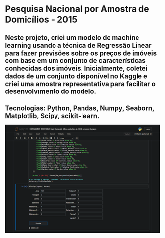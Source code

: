 # Pesquisa Nacional por Amostra de Domicílios - 2015

## Neste projeto, criei um modelo de machine learning usando a técnica de Regressão Linear para fazer previsões sobre os preços de imóveis com base em um conjunto de características conhecidas dos imóveis. Inicialmente, coletei dados de um conjunto disponível no Kaggle e criei uma amostra representativa para facilitar o desenvolvimento do modelo.
## Tecnologias: Python, Pandas, Numpy, Seaborn, Matplotlib, Scipy, scikit-learn.

[![](prints/print.png)](https://github.com/paulo-emilio/Projetos/blob/main/Data-Science-Python/Regressao-Linear/Projeto/Regressao-Linear-HousePricing.ipynb)
